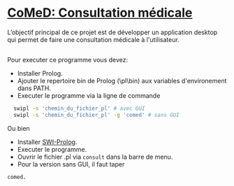 # [CoMeD: Consultation médicale](https://github.com/ZiadFellahIdrissi/AI-project)
L’objectif principal de ce projet est de développer un application desktop qui permet de faire une consultation médicale à l'utilisateur.
##
Pour executer ce programme vous devez:
- Installer Prolog.
- Ajouter le repertoire bin de Prolog (\pl\bin) aux variables d'environement dans PATH.
- Executer le programme via la ligne de commande
```bash
  swipl -s 'chemin_du_fichier_pl' # avec GUI
  swipl -s 'chemin_du_fichier_pl' -g 'comed' # sans GUI
```

Ou bien
- Installer [SWI-Prolog](https://www.swi-prolog.org/download/stable).
- Executer le programme.
- Ouvrir le fichier .pl via `consult` dans la barre de menu.
- Pour la version sans GUI, il faut taper
```prolog
comed.
```
